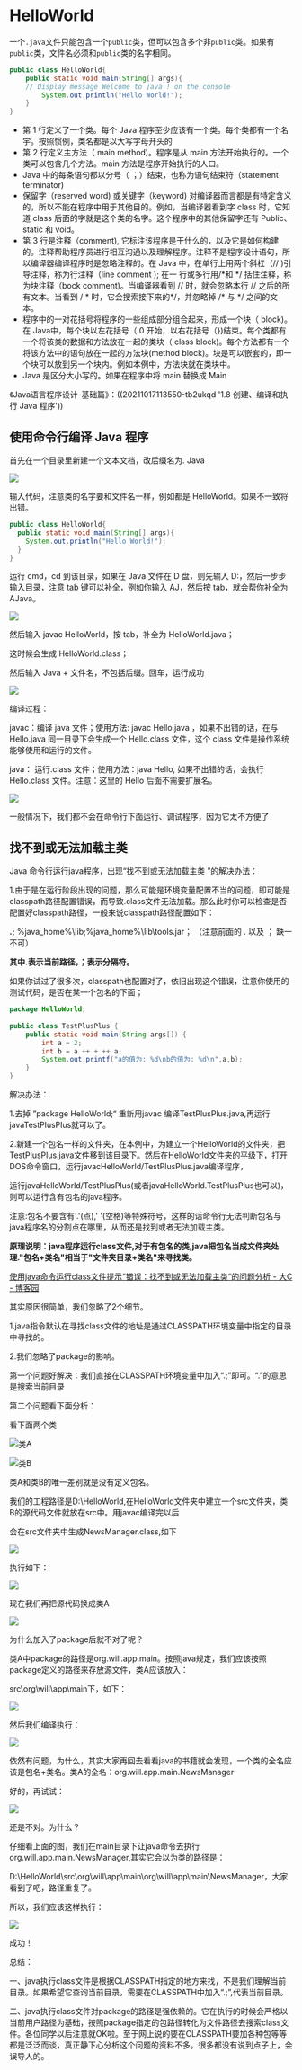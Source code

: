 # HelloWorld

一个`.java`文件只能包含一个`public`类，但可以包含多个非`public`类。如果有`public`类，文件名必须和`public`类的名字相同。

```JAVA
public class HelloWorld{
    public static void main(String[] args){
	// Display message Welcome to ]ava ! on the console
        System.out.println("Hello World!");
    }
}
```



* 第 1 行定义了一个类。每个 Java 程序至少应该有一个类。每个类都有一个名宇。按照惯例，类名都是以大写字母开头的
* 第 2 行定义主方法（ main method)。程序是从 main 方法开始执行的。一个类可以包含几个方法。main 方法是程序开始执行的人口。
* Java 中的每条语句都以分号（ ；）结束，也称为语句结束符（statement terminator)
* 保留字（reserved word) 或关键字（keyword) 对编译器而言都是有特定含义的，所以不能在程序中用于其他目的。例如，当编译器看到字 class 时，它知道 class 后面的字就是这个类的名字。这个程序中的其他保留字还有 Public、static 和 void。
* 第 3 行是注释（comment), 它标注该程序是干什么的，以及它是如何构建的。注释帮助程序员进行相互沟通以及理解程序。注释不是程序设计语句，所以编译器编译程序时是忽略注释的。在 Java 中，在单行上用两个斜杠（// )引导注释，称为行注释（line comment );   在一 行或多行用/\*和 \*/ 括住注释，称为块注释（bock comment)。当编译器看到 // 时，就会忽略本行 // 之后的所有文本。当看到 / * 时，它会搜索接下来的\*/，并忽略掉 /* 与 */ 之间的文本。
* 程序中的一对花括号将程序的一些组成部分组合起来，形成一个块（ block)。在 Java中，每个块以左花括号（ 0 开始，以右花括号（})结束。每个类都有一个将该类的数据和方法放在一起的类块（ class block)。每个方法都有一个将该方法中的语句放在一起的方法块(method block)。块是可以嵌套的，即一个块可以放到另一个块内。例如本例中，方法块就在类块中。
* Java 是区分大小写的。如果在程序中将 main 替换成 Main



《Java语言程序设计-基础篇》：((20211017113550-tb2ukqd '1.8 创建、编译和执行 Java 程序'))



## 使用命令行编译 Java 程序


首先在一个目录里新建一个文本文档，改后缀名为. Java

![](assets/20190420101531592.png)

输入代码，注意类的名字要和文件名一样，例如都是 HelloWorld。如果不一致将出错。

```java
public class HelloWorld{
  public static void main(String[] args){
    System.out.println("Hello World!");
  }
}
```

运行 cmd，cd 到该目录，如果在 Java 文件在 D 盘，则先输入 D:，然后一步步输入目录，注意 tab 键可以补全，例如你输入 AJ，然后按 tab，就会帮你补全为 AJava。

![](assets/20190420102003817.png)

然后输入 javac HelloWorld，按 tab，补全为 HelloWorld.java；

这时候会生成 HelloWorld.class；

	

然后输入 Java + 文件名，不包括后缀。回车，运行成功

![](assets/20190420102210603.png)

编译过程：

javac：编译 java 文件；使用方法: javac Hello.java ，如果不出错的话，在与 Hello.java 同一目录下会生成一个 Hello.class 文件，这个 class 文件是操作系统能够使用和运行的文件。

java： 运行.class 文件；使用方法：java Hello, 如果不出错的话，会执行 Hello.class 文件。注意：这里的 Hello 后面不需要扩展名。

![](assets/041339524368671.jpg)



一般情况下，我们都不会在命令行下面运行、调试程序，因为它太不方便了


## 找不到或无法加载主类

Java 命令行运行java程序，出现“找不到或无法加载主类 ”的解决办法：

1.由于是在运行阶段出现的问题，那么可能是环境变量配置不当的问题，即可能是classpath路径配置错误，而导致.class文件无法加载。那么此时你可以检查是否配置好classpath路径，一般来说classpath路径配置如下：

**.;** %java_home%\lib;%java_home%\lib\tools.jar； （注意前面的 . 以及 ； 缺一不可）

**其中.表示当前路径，；表示分隔符。**




如果你试过了很多次，classpath也配置对了，依旧出现这个错误，注意你使用的测试代码，是否在某一个包名的下面；

```JAVA
package HelloWorld;
 
public class TestPlusPlus {
	public static void main(String args[]) {
		int a = 2;
		int b = a ++ + ++ a;
		System.out.printf("a的值为: %d\nb的值为: %d\n",a,b);
	}
}
```

解决办法：

1.去掉 ”package  HelloWorld;“ 重新用javac 编译TestPlusPlus.java,再运行javaTestPlusPlus就可以了。

2.新建一个包名一样的文件夹，在本例中，为建立一个HelloWorld的文件夹，把TestPlusPlus.java文件移到该目录下。然后在HelloWorld文件夹的平级下，打开DOS命令窗口，运行javacHelloWorld/TestPlusPlus.java编译程序，

运行javaHelloWorld/TestPlusPlus(或者javaHelloWorld.TestPlusPlus也可以)，则可以运行含有包名的java程序。

注意:包名不要含有'.'(点),' '(空格)等特殊符号，这样的话命令行无法判断包名与java程序名的分割点在哪里，从而还是找到或者无法加载主类。

**原理说明：java程序运行class文件,对于有包名的类,java把包名当成文件夹处理."包名+类名"相当于"文件夹目录+类名"来寻找类。**





[使用java命令运行class文件提示“错误：找不到或无法加载主类“的问题分析 - 大C - 博客园](https://www.cnblogs.com/wangxiaoha/p/6293340.html)

其实原因很简单，我们忽略了2个细节。

1.java指令默认在寻找class文件的地址是通过CLASSPATH环境变量中指定的目录中寻找的。

2.我们忽略了package的影响。

第一个问题好解决：我们直接在CLASSPATH环境变量中加入“.;”即可。“.”的意思是搜索当前目录

第二个问题看下面分析：

看下面两个类

![](assets/225724-20170117140959583-1225450275-20210314153726-ytb95wy.png "类A")  



![](assets/225724-20170117141103083-1849076331-20210314153726-gsqcc7r.png "类B")

类A和类B的唯一差别就是没有定义包名。

我们的工程路径是D:\HelloWorld,在HelloWorld文件夹中建立一个src文件夹，类B的源代码文件就放在src中。用javac编译完以后

会在src文件夹中生成NewsManager.class,如下

![](assets/225724-20170117142111661-1270200130-20210314153726-5d5o2vv.png)

执行如下：

![](assets/225724-20170117142742583-304001907-20210314153726-05ojt43.png)

现在我们再把源代码换成类A




![](assets/225724-20170117143622114-421601783-20210314153726-g90i3zb.png)

为什么加入了package后就不对了呢？

类A中package的路径是org.will.app.main。按照java规定，我们应该按照package定义的路径来存放源文件，类A应该放入：

src\org\will\app\main下，如下：

![](assets/225724-20170117145449896-1166084108-20210314153726-uw418id.png)

然后我们编译执行：

![](assets/225724-20170117145736067-1569724432-20210314153726-ly9nqv9.png)

依然有问题，为什么，其实大家再回去看看java的书籍就会发现，一个类的全名应该是包名+类名。类A的全名：org.will.app.main.NewsManager

好的，再试试：

![](assets/225724-20170117151526442-718152037-20210314153726-fxox9na.png)

还是不对。为什么？

仔细看上面的图，我们在main目录下让java命令去执行org.will.app.main.NewsManager,其实它会以为类的路径是：

D:\HelloWorld\src\org\will\app\main\org\will\app\main\NewsManager，大家看到了吧，路径重复了。

所以，我们应该这样执行：

![](assets/225724-20170117152039255-1308747487-20210314153726-6io4b93.png)

成功！

总结：

一、java执行class文件是根据CLASSPATH指定的地方来找，不是我们理解当前目录。如果希望它查询当前目录，需要在CLASSPATH中加入“.;”,代表当前目录。

二、java执行class文件对package的路径是强依赖的。它在执行的时候会严格以当前用户路径为基础，按照package指定的包路径转化为文件路径去搜索class文件。各位同学以后注意就OK啦。至于网上说的要在CLASSPATH要加各种包等等都是泛泛而谈，真正静下心分析这个问题的资料不多。很多都没有说到点子上，会误导人的。
